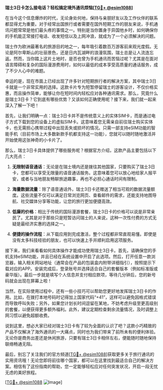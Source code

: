 **瑞士3日卡怎么接电话？轻松搞定境外通讯烦恼[[TG💪+ @esim1088](https://t.me/s/esim1088)]**

在当今这个信息爆炸的时代，无论身处何地，保持与亲朋好友以及工作伙伴的联系都显得尤为重要。对于经常出国旅行或者需要在国外短期工作的朋友来说，手机通讯问题常常是他们最头疼的事情之一。特别是当你置身于异国他乡时，如何确保你的手机能正常接打电话、收发短信以及上网冲浪，就成为了一个必须解决的问题。

瑞士作为欧洲最著名的旅游目的地之一，每年吸引着数百万游客前来观光度假。无论是阿尔卑斯山的壮丽景色，还是日内瓦湖畔的浪漫氛围，瑞士总是让人流连忘返。然而，当你踏上这片土地时，是否也曾为手机通讯而苦恼过呢？尤其是在面对语言障碍和复杂的国际漫游费用时，如何以最低的成本享受高质量的通话服务，成了不少人心中的难题。

幸运的是，现在市面上已经出现了许多针对短期旅行者的解决方案，其中瑞士3日卡就是一个非常实用的选择。这款卡片专为短暂停留瑞士的游客设计，不仅价格实惠，而且操作简单，能够让你在短时间内轻松应对各种通讯需求。那么，究竟什么是瑞士3日卡？它到底有哪些优势？又该如何正确使用呢？接下来，我们就一起来深入了解一下吧！

首先，让我们明确一点：瑞士3日卡并不是传统意义上的实体SIM卡，而是通过电子方式下载到您的设备上的虚拟SIM卡。这意味着您无需亲自前往瑞士购买实体卡，也无需担心携带过程中出现丢失或损坏的情况。只需一部支持eSIM功能的智能手机（目前市场上大多数新款手机都支持这一功能），您就可以随时随地激活并开始使用这张神奇的小卡片了。

那么，瑞士3日卡具体提供了哪些服务呢？根据官方介绍，这款产品主要包括以下几大亮点：

1. **无限制语音通话**：无论是在瑞士境内还是拨往其他国家，只要购买了瑞士3日卡，您都可以享受无限量的语音通话服务。这意味着您可以放心地给家人报平安，或者与当地朋友畅聊旅途趣事，再也不必担心通话时间有限制。

2. **海量数据流量**：除了语音通话外，瑞士3日卡还赠送了相当可观的数据流量额度。这些流量不仅可以满足日常浏览网页、查看邮件的需求，还能支持地图导航、社交媒体分享等功能，让您的旅行更加便捷高效。

3. **低廉的价格**：相比于传统的国际漫游套餐，瑞士3日卡的价格可以说是非常亲民了。尤其是对于那些只是短暂访问瑞士的人来说，这种一次性付费的方式无疑是最经济实惠的选择之一。

4. **便捷的操作流程**：从下载应用到完成激活，整个过程都非常直观易懂。即使是没有太多科技经验的朋友，也可以快速上手并顺利启用这项服务。

接下来，我们来看看如何具体操作才能成功使用瑞士3日卡。首先，请确保您的手机支持eSIM功能，并且已经在系统设置中开启了此选项。然后，打开任意一款浏览器，输入相关网站地址（通常会在产品的包装盒内附带详细指引），按照提示下载对应的APP。安装完成后，登录账号并选择适合自己的套餐版本（例如标准版或豪华版）。最后一步就是填写个人信息并支付相应款项，等待几分钟后，您的新号码就会出现在屏幕上啦！

当然，在实际使用过程中，还有一些小技巧可以帮助您更好地发挥瑞士3日卡的作用。比如，在拨打本地号码时记得加上国家代码“+41”，这样可以避免因格式错误而导致呼叫失败；另外，如果您计划长时间逗留在某地，不妨考虑升级至更高级别的套餐，以便获得更多额外福利。此外，建议定期检查剩余流量情况，及时调整上网习惯以避免超额收费。

说到这里，想必大家已经对瑞士3日卡有了较为全面的认识了吧？这款小巧精致的产品不仅解决了海外通讯的一大痛点，同时也为我们带来了前所未有的便利体验。无论你是商务出差还是休闲旅游，只要有瑞士3日卡相伴左右，便能随时随地保持联络畅通无阻。

最后，别忘了关注我们的官方频道[[TG💪+ @esim1088](https://t.me/s/esim1088)]获取更多关于旅行通讯的实用资讯哦！无论您即将前往哪个国家，都可以在这里找到最适合自己的解决方案。相信有了这份指南的帮助，您一定能够轻松应对任何突发状况，开启一段无忧无虑的美好旅程。

[[TG💪+ @esim1088](https://t.me/s/esim1088) ![Image](https://i.postimg.cc/4NQfJmqS/Snipaste-2025-05-13-00-14-12.png)]